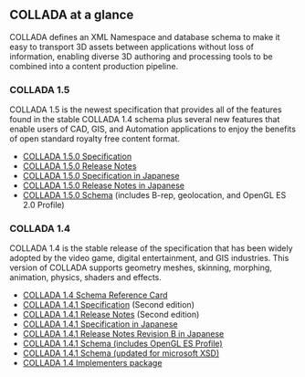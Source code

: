 ## COLLADA at a glance

COLLADA defines an XML Namespace and database schema to make it easy to transport 3D assets between applications without loss of information, enabling diverse 3D authoring and processing tools to be combined into a content production pipeline.

### COLLADA 1.5

COLLADA 1.5 is the newest specification that provides all of the features found in the stable COLLADA 1.4 schema plus several new features that enable users of CAD, GIS, and Automation applications to enjoy the benefits of open standard royalty free content format.

*   [COLLADA 1.5.0 Specification](https://www.khronos.org/files/collada_spec_1_5.pdf)
*   [COLLADA 1.5.0 Release Notes](https://www.khronos.org/files/collada_1_5_release_notes.pdf)
*   [COLLADA 1.5.0 Specification in Japanese](https://www.khronos.org/files/collada_spec_1_5_0_jp.pdf)
*   [COLLADA 1.5.0 Release Notes in Japanese](https://www.khronos.org/files/collada_1_5_release_notes_jp.pdf)
*   [COLLADA 1.5.0 Schema](https://www.khronos.org/files/collada_schema_1_5) (includes B-rep, geolocation, and OpenGL ES 2.0 Profile)

### COLLADA 1.4

COLLADA 1.4 is the stable release of the specification that has been widely adopted by the video game, digital entertainment, and GIS industries. This version of COLLADA supports geometry meshes, skinning, morphing, animation, physics, shaders and effects.

*   [COLLADA 1.4 Schema Reference Card](https://www.khronos.org/developers/reference-cards/)
*   [COLLADA 1.4.1 Specification](https://www.khronos.org/files/collada_spec_1_4.pdf) (Second edition)
*   [COLLADA 1.4.1 Release Notes](https://www.khronos.org/files/collada_1_4_release_notes.pdf) (Second edition)
*   [COLLADA 1.4.1 Specification in Japanese](https://www.khronos.org/files/collada_spec_1_4_1_jp.pdf)
*   [COLLADA 1.4.1 Release Notes Revision B in Japanese](https://www.khronos.org/files/collada_1_4_release_notes_jp.pdf)
*   [COLLADA 1.4.1 Schema (includes OpenGL ES Profile)](https://www.khronos.org/files/collada_schema_1_4_1.xsd)
*   [COLLADA 1.4.1 Schema (updated for microsoft XSD)](https://www.khronos.org/files/collada_schema_1_4_1_ms.xsd)
*   [COLLADA 1.4 Implementers package](https://www.khronos.org/conformance/adopters/)
